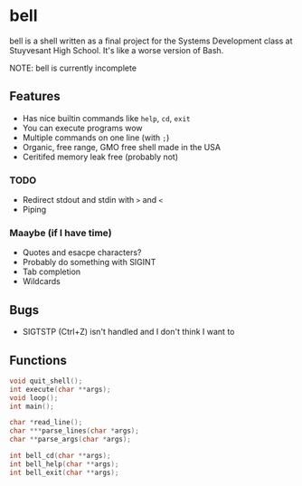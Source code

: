 # bell

bell is a shell written as a final project for the Systems Development class at Stuyvesant High School.
It's like a worse version of Bash.

NOTE: bell is currently incomplete

## Features

- Has nice builtin commands like `help`, `cd`, `exit`
- You can execute programs wow
- Multiple commands on one line (with `;`)
- Organic, free range, GMO free shell made in the USA
- Ceritifed memory leak free (probably not)

### TODO
- Redirect stdout and stdin with `>` and `<`
- Piping

### Maaybe (if I have time)
- Quotes and esacpe characters?
- Probably do something with SIGINT
- Tab completion
- Wildcards

## Bugs
- SIGTSTP (Ctrl+Z) isn't handled and I don't think I want to

## Functions
```c
void quit_shell();
int execute(char **args);
void loop();
int main();

char *read_line();
char ***parse_lines(char *args);
char **parse_args(char *args);

int bell_cd(char **args);
int bell_help(char **args);
int bell_exit(char **args);
```
